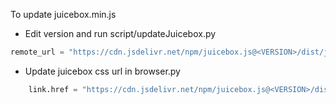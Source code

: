 To update juicebox.min.js

* Edit version and run script/updateJuicebox.py

```python
remote_url = "https://cdn.jsdelivr.net/npm/juicebox.js@<VERSION>/dist/juicebox.min.js"

```


* Update juicebox css url in browser.py

```python
    link.href = "https://cdn.jsdelivr.net/npm/juicebox.js@<VERSION>/dist/css/juicebox.css"

```
       
    